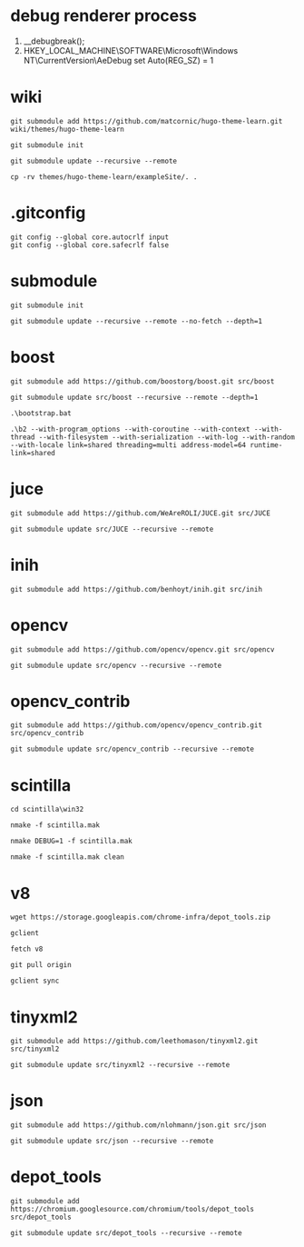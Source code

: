 
# debug renderer process
1. __debugbreak();
2. HKEY_LOCAL_MACHINE\SOFTWARE\Microsoft\Windows NT\CurrentVersion\AeDebug set Auto(REG_SZ) = 1



# wiki

    git submodule add https://github.com/matcornic/hugo-theme-learn.git wiki/themes/hugo-theme-learn

    git submodule init

    git submodule update --recursive --remote

    cp -rv themes/hugo-theme-learn/exampleSite/. .



# .gitconfig

    git config --global core.autocrlf input
    git config --global core.safecrlf false

# submodule
    git submodule init

    git submodule update --recursive --remote --no-fetch --depth=1


# boost

    git submodule add https://github.com/boostorg/boost.git src/boost

    git submodule update src/boost --recursive --remote --depth=1

    .\bootstrap.bat

    .\b2 --with-program_options --with-coroutine --with-context --with-thread --with-filesystem --with-serialization --with-log --with-random --with-locale link=shared threading=multi address-model=64 runtime-link=shared
    
# juce
    git submodule add https://github.com/WeAreROLI/JUCE.git src/JUCE

    git submodule update src/JUCE --recursive --remote

# inih
    git submodule add https://github.com/benhoyt/inih.git src/inih


# opencv

    git submodule add https://github.com/opencv/opencv.git src/opencv
    
    git submodule update src/opencv --recursive --remote
# opencv_contrib

    git submodule add https://github.com/opencv/opencv_contrib.git src/opencv_contrib

    git submodule update src/opencv_contrib --recursive --remote

# scintilla

    cd scintilla\win32
    
    nmake -f scintilla.mak

    nmake DEBUG=1 -f scintilla.mak
    
    nmake -f scintilla.mak clean

# v8
    wget https://storage.googleapis.com/chrome-infra/depot_tools.zip
    
    gclient

    fetch v8

    git pull origin

    gclient sync

# tinyxml2
    
    git submodule add https://github.com/leethomason/tinyxml2.git src/tinyxml2

    git submodule update src/tinyxml2 --recursive --remote

# json

    git submodule add https://github.com/nlohmann/json.git src/json

    git submodule update src/json --recursive --remote

# depot_tools

    git submodule add https://chromium.googlesource.com/chromium/tools/depot_tools src/depot_tools

    git submodule update src/depot_tools --recursive --remote